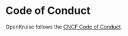 # Code of Conduct

OpenKruise follows the [CNCF Code of Conduct](https://github.com/cncf/foundation/blob/master/code-of-conduct.md).
